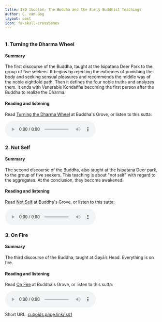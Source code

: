 ```yaml
---
title: ISD 1&colon; The Buddha and the Early Buddhist Teachings
author: C. van Gog
layout: post
icon: fa-skull-crossbones
---
```


<span class="image left"><img src="{{ 'assets/images/deer.jpg' | relative_url }}" alt="" /></span>

<p><h3>1. Turning the Dharma Wheel</h3></p>

<p><h4>Summary</h4></p>
<p>The first discourse of the Buddha, taught at the Isipatana Deer Park to the group of five seekers. It begins by rejecting the extremes of punishing the body and seeking sensual pleasures and recommends the middle way of the noble eightfold path. Then it defines the four noble truths and analyzes them. It ends with Venerable Kondañña becoming the first person after the Buddha to realize the Dharma.</p>

<p><h4>Reading and listening</h4></p>
<p>Read <a href="https://sites.google.com/view/buddhasgrove/suttas/turning-the-dharma-wheel">Turning the Dharma Wheel</a> at Buddha's Grove, or listen to this sutta:</p>

<p><audio controls>
  <source src="{{ 'assets/audio/turning.mp3' | relative_url }}" type="audio/mp3">
Your browswer doesn't support the audio element. 
</audio></p>

<p><h3>2. Not Self</h3></p>

<p><h4>Summary</h4></p>
<p>The second discourse of the Buddha, also taught at the Isipatana Deer park, to the group of five seekers. This teaching is about "not self" with regard to the aggregates. At the conclusion, they become awakened.</p>

<p><h4>Reading and listening</h4></p>
<p>Read <a href="https://sites.google.com/view/buddhasgrove/suttas/not-self">Not Self</a> at Buddha's Grove, or listen to this sutta:</p>

<p><audio controls>
  <source src="{{ 'assets/audio/not-self.mp3' | relative_url }}" type="audio/mp3">
Your browswer doesn't support the audio element. 
</audio></p>

<p><h3>3. On Fire</h3></p>

<p><h4>Summary</h4></p>
<p>The third discourse of the Buddha, taught at Gayā’s Head. Everything is on fire.</p>

<p><h4>Reading and listening</h4></p>
<p>Read <a href="https://sites.google.com/view/buddhasgrove/suttas/on-fire">On Fire</a> at Buddha's Grove, or listen to this sutta:</p>

<p><audio controls>
  <source src="{{ 'assets/audio/fire.mp3' | relative_url }}" type="audio/mp3">
Your browswer doesn't support the audio element. 
</audio></p>

<p>Short URL: <a href="https://cuboids.page.link/isd1">cuboids.page.link/isd1</a></p> 
